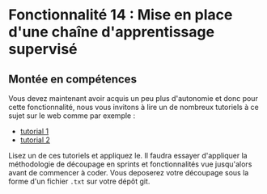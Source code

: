 # Fonctionnalité 14 : Mise en place d'une chaîne d'apprentissage supervisé


## Montée en compétences


Vous devez maintenant avoir acquis un peu plus d'autonomie et donc pour cette fonctionnalité, nous vous invitons à lire un de nombreux tutoriels à ce sujet sur le web comme par exemple :

+ [tutorial 1](https://stackabuse.com/text-classification-with-python-and-scikit-learn/)
+ [tutorial 2](https://marcobonzanini.com/2015/01/19/sentiment-analysis-with-python-and-scikit-learn/)

Lisez un de ces tutoriels et appliquez le. Il faudra essayer d'appliquer la méthodologie de découpage en sprints et fonctionnalités vue jusqu'alors avant de commencer à coder. Vous deposerez votre découpage sous la forme d'un fichier  `.txt` sur votre dépôt git.